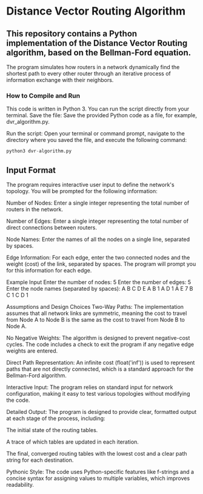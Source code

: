 # Distance Vector Routing Algorithm
## This repository contains a Python implementation of the Distance Vector Routing algorithm, based on the Bellman-Ford equation. 
The program simulates how routers in a network dynamically find the shortest path to every other router through an iterative process of information exchange with their neighbors.

### How to Compile and Run
This code is written in Python 3. You can run the script directly from your terminal.
Save the file: Save the provided Python code as a file, for example, dvr_algorithm.py.

Run the script: Open your terminal or command prompt, navigate to the directory where you saved the file, and execute the following command:
```py
python3 dvr-algorithm.py
```

## Input Format

The program requires interactive user input to define the network's topology. You will be prompted for the following information:

Number of Nodes: Enter a single integer representing the total number of routers in the network.

Number of Edges: Enter a single integer representing the total number of direct connections between routers.

Node Names: Enter the names of all the nodes on a single line, separated by spaces.

Edge Information: For each edge, enter the two connected nodes and the weight (cost) of the link, separated by spaces. The program will prompt you for this information for each edge.

Example Input
Enter the number of nodes: 5
Enter the number of edges: 5
Enter the node names (separated by spaces): A B C D E
A B 1
A D 1
A E 7
B C 1
C D 1

Assumptions and Design Choices
Two-Way Paths: The implementation assumes that all network links are symmetric, meaning the cost to travel from Node A to Node B is the same as the cost to travel from Node B to Node A.

No Negative Weights: The algorithm is designed to prevent negative-cost cycles. The code includes a check to exit the program if any negative edge weights are entered.

Direct Path Representation: An infinite cost (float('inf')) is used to represent paths that are not directly connected, which is a standard approach for the Bellman-Ford algorithm.

Interactive Input: The program relies on standard input for network configuration, making it easy to test various topologies without modifying the code.

Detailed Output: The program is designed to provide clear, formatted output at each stage of the process, including:

The initial state of the routing tables.

A trace of which tables are updated in each iteration.

The final, converged routing tables with the lowest cost and a clear path string for each destination.

Pythonic Style: The code uses Python-specific features like f-strings and a concise syntax for assigning values to multiple variables, which improves readability.
